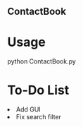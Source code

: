 ##                                            ContactBook

# Usage 
python ContactBook.py

# To-Do List
<li>Add GUI</li>
<li>Fix search filter</li>
